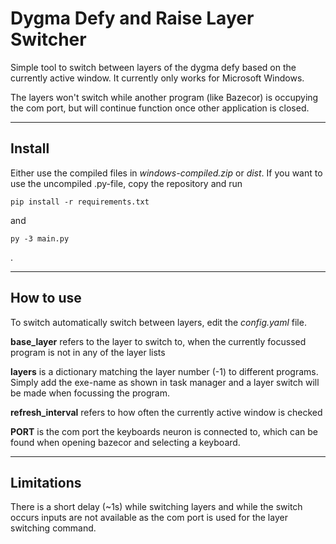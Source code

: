 # Dygma Defy and Raise Layer Switcher
Simple tool to switch between layers of the dygma defy based on the currently active window. It currently only works for Microsoft Windows.

The layers won't switch while another program (like Bazecor) is occupying the com port, but will continue function once other application is closed.

---
## Install
Either use the compiled files in *windows-compiled.zip* or *dist*. If you want to use the uncompiled .py-file, copy the repository and run 
    
    pip install -r requirements.txt 

and 
    
    py -3 main.py
.

----
## How to use
To switch automatically switch between layers, edit the *config.yaml* file.

**base_layer** refers to the layer to switch to, when the currently focussed program is not in any of the layer lists

**layers** is a dictionary matching the layer number (-1) to different programs. Simply add the exe-name as shown in task manager and a layer switch will be made when focussing the program.

**refresh_interval** refers to how often the currently active window is checked

**PORT** is the com port the keyboards neuron is connected to, which can be found when opening bazecor and selecting a keyboard.

---
## Limitations
There is a short delay (~1s) while switching layers and while the switch occurs inputs are not available as the com port is used for the layer switching command. 
